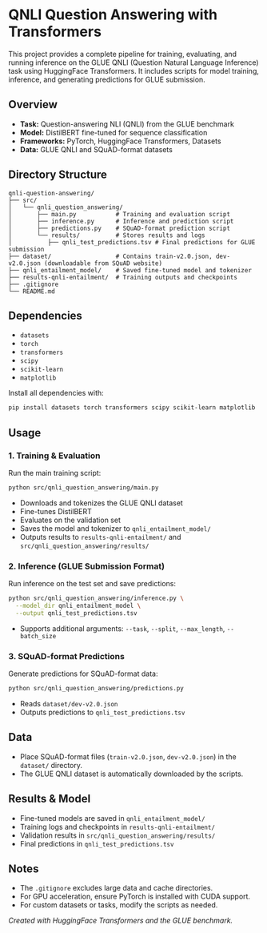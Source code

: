 # QNLI Question Answering with Transformers

This project provides a complete pipeline for training, evaluating, and running inference on the GLUE QNLI (Question Natural Language Inference) task using HuggingFace Transformers. It includes scripts for model training, inference, and generating predictions for GLUE submission.

## Overview

- **Task:** Question-answering NLI (QNLI) from the GLUE benchmark
- **Model:** DistilBERT fine-tuned for sequence classification
- **Frameworks:** PyTorch, HuggingFace Transformers, Datasets
- **Data:** GLUE QNLI and SQuAD-format datasets

## Directory Structure

```
qnli-question-answering/
├── src/
│   └── qnli_question_answering/
│       ├── main.py           # Training and evaluation script
│       ├── inference.py      # Inference and prediction script
│       ├── predictions.py    # SQuAD-format prediction script
│       └── results/          # Stores results and logs
│          ├── qnli_test_predictions.tsv # Final predictions for GLUE submission
├── dataset/                  # Contains train-v2.0.json, dev-v2.0.json (downloadable from SQuAD website)
├── qnli_entailment_model/    # Saved fine-tuned model and tokenizer
├── results-qnli-entailment/  # Training outputs and checkpoints
├── .gitignore
└── README.md
```

## Dependencies

- `datasets`
- `torch`
- `transformers`
- `scipy`
- `scikit-learn`
- `matplotlib`

Install all dependencies with:
```bash
pip install datasets torch transformers scipy scikit-learn matplotlib
```

## Usage

### 1. Training & Evaluation

Run the main training script:
```bash
python src/qnli_question_answering/main.py
```
- Downloads and tokenizes the GLUE QNLI dataset
- Fine-tunes DistilBERT
- Evaluates on the validation set
- Saves the model and tokenizer to `qnli_entailment_model/`
- Outputs results to `results-qnli-entailment/` and `src/qnli_question_answering/results/`

### 2. Inference (GLUE Submission Format)

Run inference on the test set and save predictions:
```bash
python src/qnli_question_answering/inference.py \
  --model_dir qnli_entailment_model \
  --output qnli_test_predictions.tsv
```
- Supports additional arguments: `--task`, `--split`, `--max_length`, `--batch_size`

### 3. SQuAD-format Predictions

Generate predictions for SQuAD-format data:
```bash
python src/qnli_question_answering/predictions.py
```
- Reads `dataset/dev-v2.0.json`
- Outputs predictions to `qnli_test_predictions.tsv`

## Data

- Place SQuAD-format files (`train-v2.0.json`, `dev-v2.0.json`) in the `dataset/` directory.
- The GLUE QNLI dataset is automatically downloaded by the scripts.

## Results & Model

- Fine-tuned models are saved in `qnli_entailment_model/`
- Training logs and checkpoints in `results-qnli-entailment/`
- Validation results in `src/qnli_question_answering/results/`
- Final predictions in `qnli_test_predictions.tsv`

## Notes

- The `.gitignore` excludes large data and cache directories.
- For GPU acceleration, ensure PyTorch is installed with CUDA support.
- For custom datasets or tasks, modify the scripts as needed.

*Created with HuggingFace Transformers and the GLUE benchmark.*